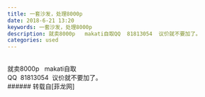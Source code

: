 ```yaml
---
title: 一套沙发，处理8000p
date: 2018-6-21 13:20
keywords: 一套沙发，处理8000p
description: 就卖8000p   makati自取QQ  81813054  议价就不要加了。
categories: used
---
```

<td class="t_f" id="postmessage_1438399">

<br/>
<img alt="" border="0" class="zoom" data-cf-modified-7b752c25792c04ac1871043b-="" file="http://www.flw.ph/data/appbyme/upload/image/201806/21/w3AcRInZ7lvT.jpg" id="aimg_gyb8Y" lazyloadthumb="1" onclick="" onmouseover="" src="http://www.flw.ph/data/appbyme/upload/image/201806/21/w3AcRInZ7lvT.jpg"/><br/>
就卖8000p   makati自取<br/>
QQ  81813054  议价就不要加了。<br/>
</td>
###### 转载自[菲龙网]